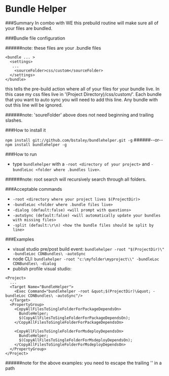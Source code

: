 ﻿# Bundle Helper

###Summary
In combo with WE this prebuild routine will make sure all of your files are bundled.

###Bundle file configuration

######note: these files are your .bundle files
```
<bundle ... >
  <settings>
   ...
    <sourceFolder>css/custom</sourceFolder>
  </settings>
</bundle>
```
this tells the pre-build action where all of your files for your bundle live. In this case my css files live in '(Project Directory)/css/custom/'. Each bundle that you want to auto sync you will need to add this line. Any bundle with out this line will be ignored.

######note: 'soureFolder' above does not need beginning and trailing slashes. 


###How to install it

`npm install git://github.com/bstaley/bundlehelper.git -g`
######--or--
`npm install bundlehelper -g`

###How to run
* type `bundlehelper` with a `-root <directory of your project>` and `-bundleLoc <folder where .bundles live>`.

######note: root search will recursively search through all folders.

###Acceptable commands
* `-root <directory where your project lives $(ProjectDir)>`
* `-bundleLoc <folder where .bundle files live>`
* `-dialog (default:false) <will prompt with questions>`
* `-autoSync (default:false) <will automatically update your bundles with missing files>`
* `-split (default:\r\n) <how the bundle files should be split by line>`

###Examples
* visual studio pre/post build event: `bundlehelper -root "$(ProjectDir)\" -bundleLoc CDNBundles\ -autoSync`
* node CLI: `bundlehelper -root "c:\myfolder\myproject\\" -bundleLoc CDNBundles\ -dialog`
* publish profile visual studio: 
```
<Project>
  ...
  <Target Name="BundleHelper">
    <Exec Command="bundlehelper -root &quot;$(ProjectDir)\&quot; -bundleLoc CDNBundles\ -autoSync"/>
  </Target>
  <PropertyGroup>
    <CopyAllFilesToSingleFolderForPackageDependsOn>
      BundleHelper;
      $(CopyAllFilesToSingleFolderForPackageDependsOn);
    </CopyAllFilesToSingleFolderForPackageDependsOn>

    <CopyAllFilesToSingleFolderForMsdeployDependsOn>
      BundleHelper;
      $(CopyAllFilesToSingleFolderForMsdeployDependsOn);
    </CopyAllFilesToSingleFolderForMsdeployDependsOn>
  </PropertyGroup>
</Project>
  ```

######note for the above examples: you need to escape the trailing '\' in a path
